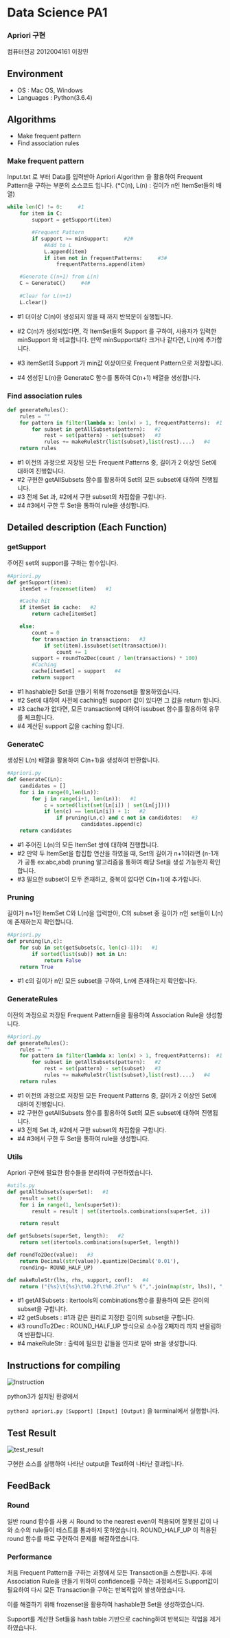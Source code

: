# Data Science PA1

### Apriori 구현

컴퓨터전공 2012004161 이창민



## Environment

- OS : Mac OS, Windows
- Languages : Python(3.6.4)





## Algorithms

* Make frequent pattern
* Find association rules



### Make frequent pattern

Input.txt 로 부터 Data를 입력받아 Apriori Algorithm 을 활용하여 Frequent Pattern을 구하는 부분의 소스코드 입니다. (*C(n), L(n) : 길이가 n인 ItemSet들의 배열)

```python
while len(C) != 0:     #1
    for item in C:
        support = getSupport(item)

        #Frequent Pattern
        if support >= minSupport:     #2#
        	#Add to L
            L.append(item)
            if item not in frequentPatterns:     #3#
                frequentPatterns.append(item)

    #Generate C(n+1) from L(n)
    C = GenerateC()     #4#
    
    #Clear for L(n+1)
    L.clear()
```

- \#1 더이상 C(n)이 생성되지 않을 때 까지 반복문이 실행됩니다.


- \#2 C(n)가 생성되었다면, 각 ItemSet들의 Support 를 구하여, 사용자가 입력한 minSupport 와 비교합니다. 만약 minSupport보다 크거나 같다면, L(n)에 추가합니다.


- \#3 itemSet의 Support 가 min값 이상이므로 Frequent Pattern으로 저장합니다.


- \#4 생성된 L(n)을 GenerateC 함수를 통하여 C(n+1) 배열을 생성합니다.



### Find association rules

```python
def generateRules():
    rules = ""
    for pattern in filter(lambda x: len(x) > 1, frequentPatterns):  #1
        for subset in getAllSubsets(pattern):   #2
            rest = set(pattern) - set(subset)   #3
            rules += makeRuleStr(list(subset),list(rest)....)   #4
    return rules
```

- \#1 이전의 과정으로 저장된 모든 Frequent Patterns 중, 길이가 2 이상인 Set에 대하여 진행합니다.
- \#2 구현한 getAllSubsets 함수를 활용하여 Set의 모든 subset에 대하여 진행됩니다.
- \#3  전체 Set 과, \#2에서 구한 subset의 차집합을 구합니다.
- \#4 \#3에서 구한 두 Set을 통하여 rule을 생성합니다.



## Detailed description (Each Function)

### getSupport 

주어진 set의 support를 구하는 함수입니다.

```python
#Apriori.py
def getSupport(item):
	itemSet = frozenset(item)   #1

    #Cache hit
    if itemSet in cache:   #2
        return cache[itemSet]

    else:
        count = 0
        for transaction in transactions:   #3
            if set(item).issubset(set(transaction)):   
                count += 1
        support = roundTo2Dec(count / len(transactions) * 100)
        #Caching
        cache[itemSet] = support   #4
        return support
```

- \#1 hashable한 Set을 만들기 위해 frozenset을 활용하였습니다.
- \#2 Set에 대하여 사전에 caching된 support 값이 있다면 그 값을 return 합니다.
- \#3 cache가 없다면, 모든 transaction에 대하여 issubset 함수를 활용하여 유무를 체크합니다.
- \#4 계산된 support 값을 caching 합니다.



### GenerateC

생성된 L(n) 배열을 활용하여 C(n+1)을 생성하여 반환합니다.

```python
#Apriori.py
def GenerateC(Ln):
    candidates = []
    for i in range(0,len(Ln)):
        for j in range(i+1, len(Ln)):   #1
            c = sorted(list(set(Ln[i]) | set(Ln[j])))
            if len(c) == len(Ln[i]) + 1:   #2
                if pruning(Ln,c) and c not in candidates:   #3
                        candidates.append(c)
    return candidates
```

* \#1 주어진 L(n)의 모든 ItemSet 쌍에 대하여 진행합니다.
* \#2 만약 두 ItemSet을 합집합 연산을 하였을 때, Set의 길이가 n+1이라면 (n-1개가 공통 ex:abc,abd) pruning 알고리즘을 통하여 해당 Set을 생성 가능한지 확인합니다.
* \#3 필요한 subset이 모두 존재하고, 중복이 없다면 C(n+1)에 추가합니다.



### Pruning

길이가 n+1인 ItemSet C와 L(n)을 입력받아, C의 subset 중 길이가 n인 set들이 L(n)에 존재하는지 확인합니다.

```python
#Apriori.py
def pruning(Ln,c):
    for sub in set(getSubsets(c, len(c)-1)):   #1
        if sorted(list(sub)) not in Ln:
            return False
    return True
```

* \#1 c의 길이가 n인 모든 subset을 구하여, Ln에 존재하는지 확인합니다.

### GenerateRules

이전의 과정으로 저장된 Frequent Pattern들을 활용하여 Association Rule을 생성합니다.

```python
#Apriori.py
def generateRules():
    rules = ""
    for pattern in filter(lambda x: len(x) > 1, frequentPatterns):  #1
        for subset in getAllSubsets(pattern):   #2
            rest = set(pattern) - set(subset)   #3
            rules += makeRuleStr(list(subset),list(rest)....)   #4
    return rules
```

- \#1 이전의 과정으로 저장된 모든 Frequent Patterns 중, 길이가 2 이상인 Set에 대하여 진행합니다.
- \#2 구현한 getAllSubsets 함수를 활용하여 Set의 모든 subset에 대하여 진행됩니다.
- \#3  전체 Set 과, \#2에서 구한 subset의 차집합을 구합니다.
- \#4 \#3에서 구한 두 Set을 통하여 rule을 생성합니다.



### Utils

Apriori 구현에 필요한 함수들을 분리하여 구현하였습니다.

```python
#utils.py
def getAllSubsets(superSet):   #1
    result = set()
    for i in range(1, len(superSet)):
        result = result | set(itertools.combinations(superSet, i)) 

    return result

def getSubsets(superSet, length):   #2
    return set(itertools.combinations(superSet, length))

def roundTo2Dec(value):   #3
    return Decimal(str(value)).quantize(Decimal('0.01'), 
    rounding= ROUND_HALF_UP)

def makeRuleStr(lhs, rhs, support, conf):   #4
    return ("{%s}\t{%s}\t%0.2f\t%0.2f\n" % (",".join(map(str, lhs)), ",".join(map(str, rhs)), support, conf))
```

* \#1 getAllSubsets : itertools의 combinations함수를 활용하여 모든 길이의 subset을 구합니다.
* \#2 getSubsets : #1과 같은 원리로 지정한 길이의 subset을 구합니다.
* \#3 roundTo2Dec : ROUND_HALF_UP 방식으로 소수점 2째자리 까지 반올림하여 반환합니다.
* \#4 makeRuleStr : 출력에 필요한 값들을 인자로 받아 str을 생성합니다.


## Instructions for compiling

![Instruction](./resources/Instruction.png)

python3가 설치된 환경에서

 `python3 apriori.py [Support] [Input] [Output]` 을  terminal에서 실행합니다.



## Test Result

![test_result](./resources/test_result.png)

구현한 소스를 실행하여 나타난 output을 Test하여 나타난 결과입니다.



## FeedBack

### Round 

일반 round 함수를 사용 시 Round to the nearest even이 적용되어 잘못된 값이 나와 소수의 rule들이 테스트를 통과하지 못하였습니다. ROUND_HALF_UP 이 적용된 round 함수를 따로 구현하여 문제를 해결하였습니다.



### Performance 

처음 Frequent Pattern을 구하는 과정에서 모든 Transaction을 스캔합니다. 후에 Association Rule을 만들기 위하여 confidence를 구하는 과정에서도 Support값이 필요하여 다시 모든 Transaction을 구하는 반복작업이 발생하였습니다.

이를 해결하기 위해 frozenset을 활용하여 hashable한 Set을 생성하였습니다.

Support를 계산한 Set들을 hash table 기반으로 caching하여 반복되는 작업을 제거하였습니다. 

